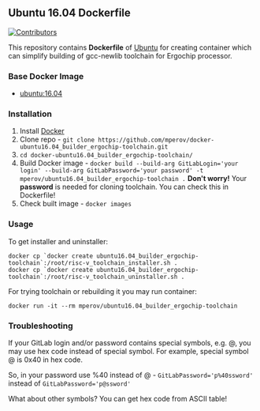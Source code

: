 ## Ubuntu 16.04 Dockerfile

<p align="left">
    <a href="https://github.com/mperov/docker-ubuntu16.04_builder_ergochip-toolchain/graphs/contributors" alt="Contributors">
        <img alt="Contributors" src="https://img.shields.io/github/contributors/mperov/docker-ubuntu16.04_builder_ergochip-toolchain?label=Contributors">
    </a>
</p>

This repository contains **Dockerfile** of [Ubuntu](http://www.ubuntu.com/) for creating container which can simplify building of gcc-newlib toolchain for Ergochip processor.

### Base Docker Image

* [ubuntu:16.04](https://hub.docker.com/_/ubuntu)

### Installation

1. Install [Docker](https://www.docker.com/)
2. Clone repo - `git clone https://github.com/mperov/docker-ubuntu16.04_builder_ergochip-toolchain.git`
3. `cd docker-ubuntu16.04_builder_ergochip-toolchain/`
4. Build Docker image - `docker build --build-arg GitLabLogin='your login' --build-arg GitLabPassword='your password' -t mperov/ubuntu16.04_builder_ergochip-toolchain .`
**Don't worry!** Your **password** is needed for cloning toolchain. You can check this in Dockerfile!
5. Check built image - `docker images`

### Usage

To get installer and uninstaller:

```console
docker cp `docker create ubuntu16.04_builder_ergochip-toolchain`:/root/risc-v_toolchain_installer.sh .
docker cp `docker create ubuntu16.04_builder_ergochip-toolchain`:/root/risc-v_toolchain_uninstaller.sh .
```

For trying toolchain or rebuilding it you may run container:
    
    docker run -it --rm mperov/ubuntu16.04_builder_ergochip-toolchain
    
### Troubleshooting

If your GitLab login and/or password contains special symbols, e.g. @, you may use hex code instead of special symbol. For example, special symbol @ is 0x40 in hex code.

So, in your password use %40 instead of @ - `GitLabPassword='p%40ssword'` instead of `GitLabPassword='p@ssword'`

What about other symbols? You can get hex code from ASCII table!
